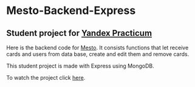 # **Mesto-Backend-Express**
## Student project for [Yandex Practicum](https://practicum.yandex.ru/)

Here is the backend code for [Mesto](https://polina-khv.github.io/react-mesto-auth/). It consists functions that let receive cards and users from data base, create and edit them and remove cards.

This student project is made with Express using MongoDB.

To watch the project click [here](https://github.com/Polina-KHV/express-mesto-gha).

